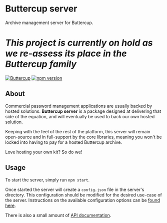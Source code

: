 # Buttercup server
Archive management server for Buttercup.

# _This project is currently on hold as we re-assess its place in the Buttercup family_

[![Buttercup](https://buttercup.pw/buttercup.svg)](https://buttercup.pw) [![npm version](https://badge.fury.io/js/buttercup-server.svg)](https://www.npmjs.com/package/buttercup-server)

## About
Commercial password management applications are usually backed by hosted solutions. **Buttercup server** is a package designed at delivering that side of the equation, and will eventually be used to back our own hosted solution.

Keeping with the feel of the rest of the platform, this server will remain open-source and in full-support by the core libraries, meaning you won't be locked into having to pay for a hosted Buttercup archive.

Love hosting your own kit? So do we!

## Usage
To start the server, simply run `npm start`.

Once started the server will create a `config.json` file in the server's directory. This configuration should be modified for the desired use-case of the server. Instructions on the available configuration options can be [found here](CONFIG.md).

There is also a small amount of [API documentation](API.md).
